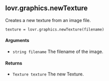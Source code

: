 lovr.graphics.newTexture
---

Creates a new texture from an image file.

    texture = lovr.graphics.newTexture(filename)

#### Arguments

- `string filename` The filename of the image.

#### Returns

- `Texture texture` The new Texture.
